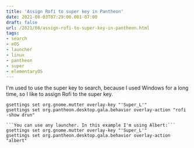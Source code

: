 ```yaml
---
title: 'Assign Rofi to super key in Pantheon'
date: 2021-08-03T07:29:00.001-07:00
draft: false
url: /2021/08/assign-rofi-to-super-key-in-pantheon.html
tags: 
- search
- eOS
- launcher
- linux
- pantheon
- super
- elementaryOS
---
```


I'm used to use the super key to search, because I used Windows for a long time, so I like to assign Rofi to the super key.

```
gsettings set org.gnome.mutter overlay-key "'Super_L'"  
gsettings set org.pantheon.desktop.gala.behavior overlay-action "rofi -show drun"  

```You can use any launcher. In this example I'm using Albert:```
gsettings set org.gnome.mutter overlay-key "'Super_L'"  
gsettings set org.pantheon.desktop.gala.behavior overlay-action "albert"  

```